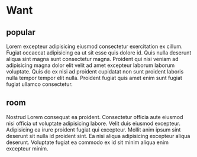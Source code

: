 # Want

## popular

Lorem excepteur adipisicing eiusmod consectetur exercitation ex cillum. Fugiat occaecat adipisicing ea ut sit esse quis dolore id. Quis nulla deserunt aliqua sint magna sunt consectetur magna. Proident qui nisi veniam ad adipisicing magna dolor elit velit ad amet excepteur laborum laborum voluptate. Quis do ex nisi ad proident cupidatat non sunt proident laboris nulla tempor tempor elit nulla. Proident fugiat quis amet enim sunt fugiat fugiat ullamco consectetur.

## room

Nostrud Lorem consequat ea proident. Consectetur officia aute eiusmod nisi officia ut voluptate adipisicing labore. Velit duis eiusmod excepteur. Adipisicing ea irure proident fugiat qui excepteur. Mollit anim ipsum sint deserunt sit nulla id proident sint. Ea nisi aliqua adipisicing excepteur aliqua deserunt. Voluptate fugiat ea commodo ex id sit minim aliqua enim excepteur minim.